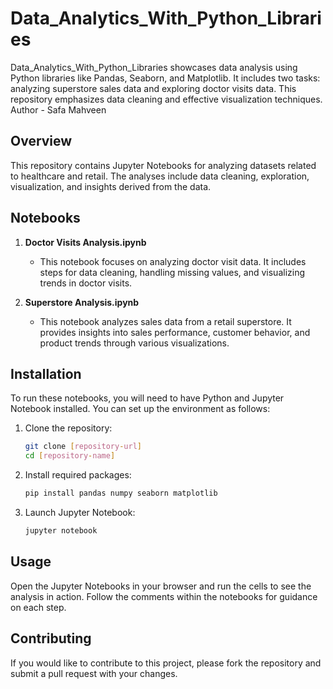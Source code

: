 # Data_Analytics_With_Python_Libraries
Data_Analytics_With_Python_Libraries showcases data analysis using Python libraries like Pandas, Seaborn, and Matplotlib. It includes two tasks: analyzing superstore sales data and exploring doctor visits data. This repository emphasizes data cleaning and effective visualization techniques.
<br>
Author - Safa Mahveen

## Overview
This repository contains Jupyter Notebooks for analyzing datasets related to healthcare and retail. The analyses include data cleaning, exploration, visualization, and insights derived from the data.

## Notebooks
1. **Doctor Visits Analysis.ipynb**
   - This notebook focuses on analyzing doctor visit data. It includes steps for data cleaning, handling missing values, and visualizing trends in doctor visits.

2. **Superstore Analysis.ipynb**
   - This notebook analyzes sales data from a retail superstore. It provides insights into sales performance, customer behavior, and product trends through various visualizations.

## Installation
To run these notebooks, you will need to have Python and Jupyter Notebook installed. You can set up the environment as follows:

1. Clone the repository:
   ```bash
   git clone [repository-url]
   cd [repository-name]
   ```

2. Install required packages:
   ```bash
   pip install pandas numpy seaborn matplotlib
   ```

3. Launch Jupyter Notebook:
   ```bash
   jupyter notebook
   ```

## Usage
Open the Jupyter Notebooks in your browser and run the cells to see the analysis in action. Follow the comments within the notebooks for guidance on each step.

## Contributing
If you would like to contribute to this project, please fork the repository and submit a pull request with your changes.
